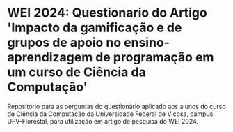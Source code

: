# WEI 2024: Questionario do Artigo 'Impacto da gamificação e de grupos de apoio no ensino-aprendizagem de programação em um curso de Ciência da Computação'
Repositório para as perguntas do questionário aplicado aos alunos do curso de Ciência da Computação da Universidade Federal de Viçosa, campus UFV-Florestal, para utilização em artigo de pesquisa do WEI 2024.
